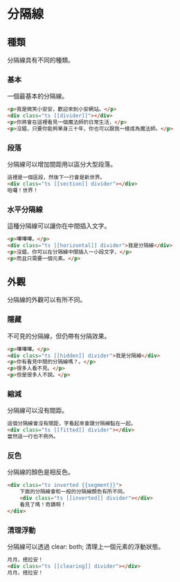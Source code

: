 # 分隔線



## 種類

分隔線具有不同的種類。

### 基本

一個最基本的分隔線。

```html
<p>我是微笑小安安，歡迎來到小安網站。</p>
<div class="ts [[divider]]"></div>
<p>你將會在這裡看見一個魔法師的日常生活，</p>
<p>沒錯，只要你能夠單身三十年，你也可以跟我一樣成為魔法師。</p>
```

### 段落

分隔線可以增加間距用以區分大型段落。

```html
這裡是一個區段，然後下一行會是新世界。
<div class="ts [[section]] divider"></div>
哈囉！世界！
```

### 水平分隔線

這種分隔線可以讓你在中間插入文字。

```html
<p>嗶嗶嗶。</p>
<div class="ts [[horizontal]] divider">我是分隔線</div>
<p>沒錯，你可以在分隔線中間插入一小段文字，</p>
<p>而且只需要一個元素。</p>
```

## 外觀

分隔線的外觀可以有所不同。

### 隱藏

不可見的分隔線，但仍帶有分隔效果。

```html
<p>嗶嗶嗶。</p>
<div class="ts [[hidden]] divider">我是分隔線</div>
<p>你有看見中間的分隔線嗎？。</p>
<p>很多人看不見。</p>
<p>但是很多人不說。</p>
```

### 縮減

分隔線可以沒有間距。

```html
這個分隔線會沒有間距，字看起來會跟分隔線黏在一起。
<div class="ts [[fitted]] divider"></div>
當然這一行也不例外。
```

### 反色

分隔線的顏色是相反色。

```html
<div class="ts inverted {{segment}}">
    下面的分隔線會和一般的分隔線顏色有所不同。
    <div class="ts [[inverted]] divider"></div>
    看見了嗎！奇蹟啊！
</div>
```

### 清理浮動

分隔線可以透過 <span class="ts label">clear: both;</span> 清理上一個元素的浮動狀態。


```html
月月，搭拉安！
<div class="ts [[clearing]] divider"></div>
月月，搭拉安！
```